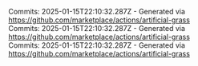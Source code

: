 Commits: 2025-01-15T22:10:32.287Z - Generated via https://github.com/marketplace/actions/artificial-grass
<br>
Commits: 2025-01-15T22:10:32.287Z - Generated via https://github.com/marketplace/actions/artificial-grass
<br>
Commits: 2025-01-15T22:10:32.287Z - Generated via https://github.com/marketplace/actions/artificial-grass
<br>

